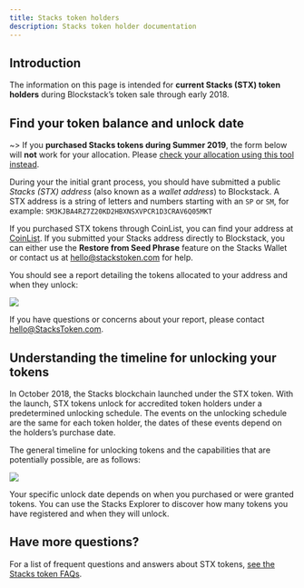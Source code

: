 ```yaml
---
title: Stacks token holders
description: Stacks token holder documentation
---
```


## Introduction

The information on this page is intended for **current Stacks (STX) token holders** during Blockstack’s token sale through early 2018.

## Find your token balance and unlock date

~> If you **purchased Stacks tokens during Summer 2019**, the form below will **not** work for your allocation. Please [check your allocation using this tool instead](https://explorer.blockstack.org/verifier).

During your the initial grant process, you should have submitted a public _Stacks (STX) address_ (also known as a _wallet address_) to Blockstack. A STX address is a string of letters and numbers starting with an `SP` or `SM`, for example: `SM3KJBA4RZ7Z20KD2HBXNSXVPCR1D3CRAV6Q05MKT`

If you purchased STX tokens through CoinList, you can find your address at
[CoinList](https://coinlist.co/distributions). If you submitted your Stacks
address directly to Blockstack, you can either use the **Restore from Seed
Phrase** feature on the Stacks Wallet or contact us at <hello@stackstoken.com> for
help.

You should see a report detailing the tokens allocated to your address and when they unlock:

![](/images/unlocking-address.png)

If you have questions or concerns about your report, please contact [hello@StacksToken.com](mailto:hello@StacksToken.com).

## Understanding the timeline for unlocking your tokens

In October 2018, the Stacks blockchain launched under the STX token. With the
launch, STX tokens unlock for accredited token holders under a predetermined
unlocking schedule. The events on the unlocking schedule are the same for each
token holder, the dates of these events depend on the holders’s purchase date.

The general timeline for unlocking tokens and the capabilities that are
potentially possible, are as follows:

![](/images/unlocking.png)

Your specific unlock date depends on when you purchased or were granted tokens.
You can use the Stacks Explorer to discover how many tokens you have
registered and when they will unlock.

## Have more questions?

For a list of frequent questions and answers about STX tokens, [see the Stacks token FAQs](/references/faqs).
